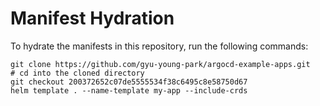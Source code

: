 # Manifest Hydration

To hydrate the manifests in this repository, run the following commands:

```shell
git clone https://github.com/gyu-young-park/argocd-example-apps.git
# cd into the cloned directory
git checkout 200372652c07de5555534f38c6495c8e58750d67
helm template . --name-template my-app --include-crds
```
